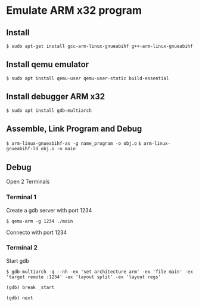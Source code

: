 # Emulate ARM x32 program
## Install

``
$ sudo apt-get install gcc-arm-linux-gnueabihf g++-arm-linux-gnueabihf
``


## Install qemu emulator
``
$ sudo apt install qemu-user qemu-user-static build-essential
``
## Install debugger ARM x32
``
$ sudo apt install gdb-multiarch
``
## Assemble, Link Program and Debug
``
$ arm-linux-gnueabihf-as -g name_program -o obj.o
``
``
$ arm-linux-gnueabihf-ld obj.o -o main
``
## Debug
Open 2 Terminals
### Terminal 1

Create a gdb server with port 1234

``
$ qemu-arm -g 1234 ./main
``

Connecto with port 1234

### Terminal 2

Start gdb

``
$ gdb-multiarch -q --nh -ex 'set architecture arm' -ex 'file main' -ex 'target remote :1234' -ex 'layout split' -ex 'layout regs'
``

``
(gdb) break _start
``

``
(gdb) next
``
